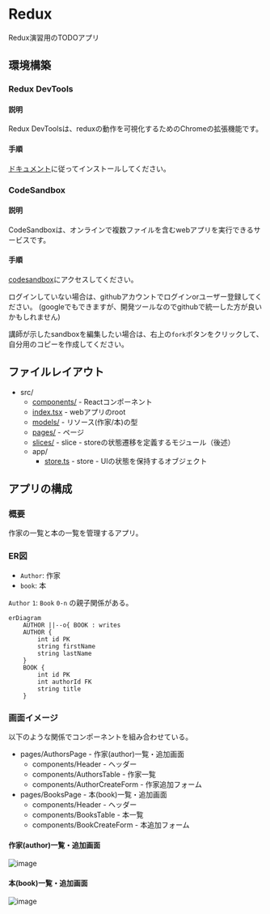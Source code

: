 # Redux

Redux演習用のTODOアプリ

## 環境構築

### Redux DevTools

#### 説明

Redux DevToolsは、reduxの動作を可視化するためのChromeの拡張機能です。

#### 手順

[ドキュメント](https://chrome.google.com/webstore/detail/redux-devtools/lmhkpmbekcpmknklioeibfkpmmfibljd?hl=en)に従ってインストールしてください。

### CodeSandbox

#### 説明

CodeSandboxは、オンラインで複数ファイルを含むwebアプリを実行できるサービスです。

#### 手順

[codesandbox](https://codesandbox.io/signin)にアクセスしてください。

ログインしていない場合は、githubアカウントでログインorユーザー登録してください。
(googleでもできますが、開発ツールなのでgithubで統一した方が良いかもしれません)

講師が示したsandboxを編集したい場合は、右上の`fork`ボタンをクリックして、自分用のコピーを作成してください。

## ファイルレイアウト

- src/
  - [components/](./src/components/) - Reactコンポーネント
  - [index.tsx](./src/index.tsx) - webアプリのroot
  - [models/](./src/models/) - リソース(作家/本)の型
  - [pages/](./src/pages/) - ページ
  - [slices/](./src/slices/) - slice - storeの状態遷移を定義するモジュール（後述）
  - app/
    - [store.ts](./src/app/store.ts) - store - UIの状態を保持するオブジェクト

## アプリの構成

### 概要

作家の一覧と本の一覧を管理するアプリ。

### ER図

- `Author`: 作家
- `book`: 本

`Author` `1`: `Book` `0-n` の親子関係がある。

```mermaid
erDiagram
    AUTHOR ||--o{ BOOK : writes
    AUTHOR {
        int id PK
        string firstName
        string lastName
    }
    BOOK {
        int id PK
        int authorId FK
        string title
    }
```

### 画面イメージ

以下のような関係でコンポーネントを組み合わせている。

- pages/AuthorsPage - 作家(author)一覧・追加画面
  - components/Header - ヘッダー
  - components/AuthorsTable - 作家一覧
  - components/AuthorCreateForm - 作家追加フォーム
- pages/BooksPage - 本(book)一覧・追加画面
  - components/Header - ヘッダー
  - components/BooksTable - 本一覧
  - components/BookCreateForm - 本追加フォーム

#### 作家(author)一覧・追加画面

![image](https://user-images.githubusercontent.com/32472129/168813800-4e26addd-4cce-4163-bce3-91088bfa0865.png)

#### 本(book)一覧・追加画面

![image](https://user-images.githubusercontent.com/32472129/168813812-f6da3e6d-066b-4465-bb19-30b84d87faa5.png)
